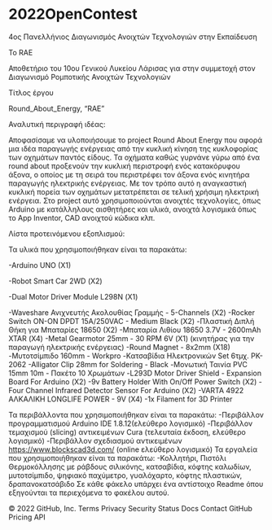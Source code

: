 # 2022OpenContest
4ος Πανελλήνιος Διαγωνισμός Ανοιχτών Τεχνολογιών στην Εκπαίδευση

To RAE

Αποθετήριο του 10ου Γενικού Λυκείου Λάρισας για στην συμμετοχή στον Διαγωνισμό Ρομποτικής Ανοιχτών Τεχνολογιών

Τίτλος έργου

Round_About_Energy, “RAE”

Αναλυτική περιγραφή ιδέας:

Αποφασίσαμε να υλοποιήσουμε το project Round About Energy που αφορά μια ιδέα παραγωγής ενέργειας από την κυκλική κίνηση της κυκλοφορίας των οχημάτων παντός είδους. Τα οχήματα καθώς γυρνάνε γύρω από ένα round about προξενούν την κυκλική περιστροφή ενός κατακόρυφου άξονα, ο οποίος με τη σειρά του περιστρέφει τον άξονα ενός κινητήρα παραγωγής ηλεκτρικής ενέργειας. Με τον τρόπο αυτό η αναγκαστική κυκλική πορεία των οχημάτων μετατρέπεται σε τελική χρήσιμη ηλεκτρική ενέργεια. Στο project αυτό χρησιμοποιούνται ανοιχτές τεχνολογίες, όπως Arduino με κατάλληλους αισθητήρες και υλικά, ανοιχτά λογισμικά όπως το App Inventor, CAD ανοιχτού κώδικα κλπ.

Λίστα προτεινόμενου εξοπλισμού:

Τα υλικά που χρησιμοποιήθηκαν είναι τα παρακάτω:

-Arduino UNO (X1)

-Robot Smart Car 2WD (Χ2)

-Dual Motor Driver Module L298N (Χ1)

-Waveshare Ανιχνευτής Ακολουθίας Γραμμής - 5-Channels (Χ2)
-Rocker Switch ON-ON DPDT 15A/250VAC - Medium Black (Χ2)
-Πλαστική Διπλή Θήκη για Μπαταρίες 18650 (Χ2)
-Μπαταρία Λιθίου 18650 3.7V - 2600mAh XTAR (Χ4)
-Metal Gearmotor 25mm - 30 RPM 6V (Χ1) (κινητήρας για την παραγωγή ηλεκτρικής ενέργειας)
-Round Magnet - 8x2mm (X18)
-Μυτοτσίμπιδο 160mm - Workpro
-Κατσαβίδια Ηλεκτρονικών Set 6τμχ. PK-2062
-Alligator Clip 28mm for Soldering - Black
-Μονωτική Ταινία PVC 15mm 10m - Πακέτο 10 Χρωμάτων
-L293D Motor Driver Shield - Expansion Board For Arduino (Χ2)
-9v Battery Holder With On/Off Power Switch (Χ2)
-Four Channel Infrared Detector Sensor For Arduino (Χ2)
-VARTA 4922 ΑΛΚΑΛΙΚΗ LONGLIFE POWER - 9V (Χ4)
-1x Filament for 3D Printer
 
Τα περιβάλλοντα που χρησιμοποιήθηκαν είναι τα παρακάτω:
-Περιβάλλον προγραμματισμού Arduino IDE 1.8.12(ελεύθερο λογισμικό)
-Περιβάλλον τεμαχισμού (slicing) αντικειμένων Cura (τελευταία έκδοση, ελεύθερο λογισμικό)
-Περιβάλλον σχεδιασμού αντικειμένων https://www.blockscad3d.com/ (online ελεύθερο λογισμικό)
Τα εργαλεία που χρησιμοποιήθηκαν είναι τα παρακάτω:
-Κολλητήρι, Πιστόλι Θερμοκόλλησης με ράβδους σιλικόνης, κατσαβίδια, κόφτης καλωδίων, μυτοτσίμπιδο, ψηφιακό παχύμετρο, γυαλόχαρτο, κόφτης πλαστικών, δραπανοκατσάβιδο
Σε κάθε φάκελο υπάρχει ένα αντίστοιχο Readme όπου εξηγούνται τα περιεχόμενα το φακέλου αυτού.

© 2022 GitHub, Inc.
Terms
Privacy
Security
Status
Docs
Contact GitHub
Pricing
API
